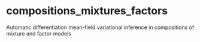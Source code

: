 # compositions_mixtures_factors
Automatic differentiation mean-field variational inference in compositions of mixture and factor models
